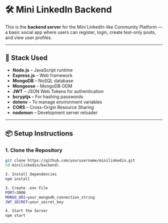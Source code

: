 # 🛠️ Mini LinkedIn Backend

This is the **backend server** for the Mini LinkedIn-like Community Platform — a basic social app where users can register, login, create text-only posts, and view user profiles.

---

## 🚀 Stack Used

- **Node.js** – JavaScript runtime
- **Express.js** – Web framework
- **MongoDB** – NoSQL database
- **Mongoose** – MongoDB ODM
- **JWT** – JSON Web Tokens for authentication
- **bcryptjs** – For hashing passwords
- **dotenv** – To manage environment variables
- **CORS** – Cross-Origin Resource Sharing
- **nodemon** – Development server reloader

---

## 📦 Setup Instructions

### 1. Clone the Repository

```bash
git clone https://github.com/yourusername/minilinkedin.git
cd minilinkedin/backend\

2. Install Dependencies
npm install

3. Create .env File
PORT=3000
MONGO_URI=your_mongodb_connection_string
JWT_SECRET=your_secret_key

4. Start the Server
npm start
